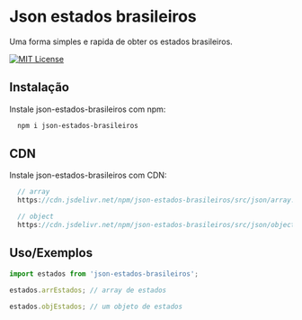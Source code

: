 
# Json estados brasileiros

Uma forma simples e rapida de obter os estados brasileiros.


[![MIT License](https://img.shields.io/badge/License-MIT-green.svg)](https://choosealicense.com/licenses/mit/)


## Instalação

Instale json-estados-brasileiros com npm:

```bash
  npm i json-estados-brasileiros
```

## CDN

Instale json-estados-brasileiros com CDN:

```javascript
  // array
  https://cdn.jsdelivr.net/npm/json-estados-brasileiros/src/json/array.json

  // object
  https://cdn.jsdelivr.net/npm/json-estados-brasileiros/src/json/object.json
```
    
## Uso/Exemplos

```javascript
import estados from 'json-estados-brasileiros';

estados.arrEstados; // array de estados

estados.objEstados; // um objeto de estados
```

